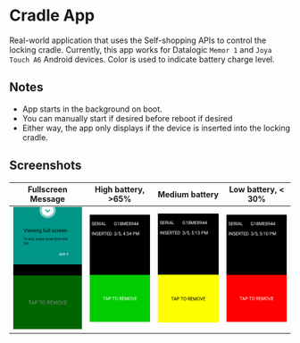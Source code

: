 # Cradle App

Real-world application that uses the Self-shopping APIs to control the locking cradle. Currently, this app works for Datalogic `Memor 1` and `Joya Touch A6` Android devices. Color is used to indicate battery charge level.

## Notes

* App starts in the background on boot.
* You can manually start if desired before reboot if desired
* Either way, the app only displays if the device is inserted into the locking cradle.

## Screenshots

| Fullscreen Message | High battery, >65% | Medium battery | Low battery, < 30% |
|--------------------|--------------|----------------|-------------|
![Full screen message](screenshots/screen_green_viewing_fullscreen_message.png) | ![High battery](screenshots/screen_green.png) | ![Medium battery](screenshots/screen_yellow.png) | ![Low battery](screenshots/screen_red.png)
